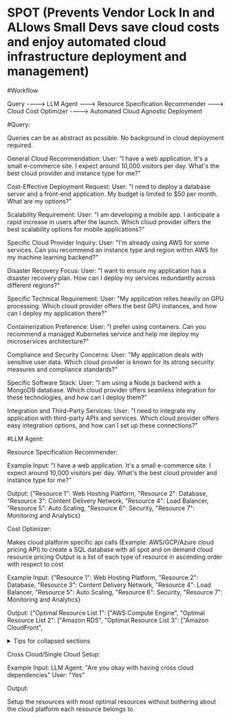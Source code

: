 # SPOT (Prevents Vendor Lock In and ALlows Small Devs save cloud costs and enjoy automated cloud infrastructure deployment and management)


#Workflow



Query ----> LLM Agent ---> Resource Specification Recommender ---> Cloud Cost Optimizer ----> Automated Cloud Agnostic Deployment




#Query:




Queries can be as abstract as possible. No background in cloud deployment required.

General Cloud Recommendation:
User: "I have a web application. It's a small e-commerce site. I expect around 10,000 visitors per day. What's the best cloud provider and instance type for me?"

Cost-Effective Deployment Request:
User: "I need to deploy a database server and a front-end application. My budget is limited to $50 per month. What are my options?"

Scalability Requirement:
User: "I am developing a mobile app. I anticipate a rapid increase in users after the launch. Which cloud provider offers the best scalability options for mobile applications?"

Specific Cloud Provider Inquiry:
User: "I'm already using AWS for some services. Can you recommend an instance type and region within AWS for my machine learning backend?"

Disaster Recovery Focus:
User: "I want to ensure my application has a disaster recovery plan. How can I deploy my services redundantly across different regions?"

Specific Technical Requirement:
User: "My application relies heavily on GPU processing. Which cloud provider offers the best GPU instances, and how can I deploy my application there?"

Containerization Preference:
User: "I prefer using containers. Can you recommend a managed Kubernetes service and help me deploy my microservices architecture?"

Compliance and Security Concerns:
User: "My application deals with sensitive user data. Which cloud provider is known for its strong security measures and compliance standards?"

Specific Software Stack:
User: "I am using a Node.js backend with a MongoDB database. Which cloud provider offers seamless integration for these technologies, and how can I deploy them?"

Integration and Third-Party Services:
User: "I need to integrate my application with third-party APIs and services. Which cloud provider offers easy integration options, and how can I set up these connections?"




#LLM Agent:





Resource Specification Recommender:

Example Input: "I have a web application. It's a small e-commerce site. I expect around 10,000 visitors per day. What's the best cloud provider and instance type for me?"

Output:        {"Resource 1": Web Hosting Platform,
                "Resource 2": Database,
                "Resource 3": Content Delivery Network,
                "Resource 4": Load Balancer,
                "Resource 5": Auto Scaling,
                "Resource 6": Security,
                "Resource 7": Monitoring and Analytics} 




                

                
Cost Optimizer:

Makes cloud platform specific api calls (Example: AWS/GCP/Azure cloud pricing API) to create a SQL database with all spot and on demand cloud resource pricing
Output is a list of each type of resource in ascending order with respect to cost

Example Input: {"Resource 1": Web Hosting Platform,
                "Resource 2": Database,
                "Resource 3": Content Delivery Network,
                "Resource 4": Load Balancer,
                "Resource 5": Auto Scaling,
                "Resource 6": Security,
                "Resource 7": Monitoring and Analytics} 

Output: {"Optimal Resource List 1": ["AWS Compute Engine", 
         "Optimal Resource List 2": ["Amazon RDS",
         "Optimal Resource List 3": ["Amazon CloudFront",

<details>

<summary>Tips for collapsed sections</summary>

### You can add a header

You can add text within a collapsed section. 

You can add an image or a code block, too.

```ruby
   puts "Hello World"
```

</details>






Cross Cloud/Single Cloud Setup:

Example Input:
LLM Agent: "Are you okay with having cross cloud dependencies"
User: "Yes"

Output:

Setup the resources with most optimal resources without bothering about the cloud platform each resource belongs to. 





